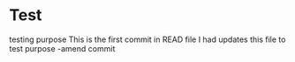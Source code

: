 # Test
testing purpose
This is the first commit in READ file
I had updates this file to test purpose
-amend commit

